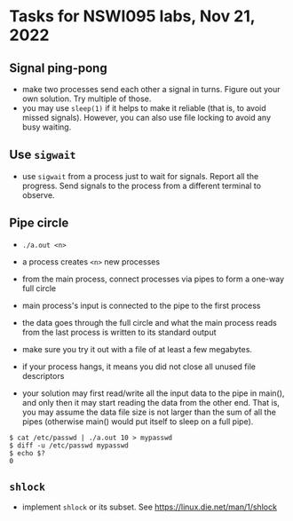 # Tasks for NSWI095 labs, Nov 21, 2022

## Signal ping-pong

- make two processes send each other a signal in turns.  Figure out your own
  solution.  Try multiple of those.
- you may use `sleep(1)` if it helps to make it reliable (that is, to avoid
  missed signals).  However, you can also use file locking to avoid any busy
  waiting.

## Use `sigwait`

- use `sigwait` from a process just to wait for signals.  Report all the
  progress.  Send signals to the process from a different terminal to observe.

## Pipe circle

- `./a.out <n>`

- a process creates `<n>` new processes
- from the main process, connect processes via pipes to form a one-way full
  circle
- main process's input is connected to the pipe to the first process
- the data goes through the full circle and what the main process reads from the
  last process is written to its standard output
- make sure you try it out with a file of at least a few megabytes.
- if your process hangs, it means you did not close all unused file descriptors
- your solution may first read/write all the input data to the pipe in main(),
  and only then it may start reading the data from the other end.  That is, you
  may assume the data file size is not larger than the sum of all the pipes
  (otherwise main() would put itself to sleep on a full pipe).

```
$ cat /etc/passwd | ./a.out 10 > mypasswd
$ diff -u /etc/passwd mypasswd
$ echo $?
0
```

## `shlock`

- implement `shlock` or its subset.  See https://linux.die.net/man/1/shlock
